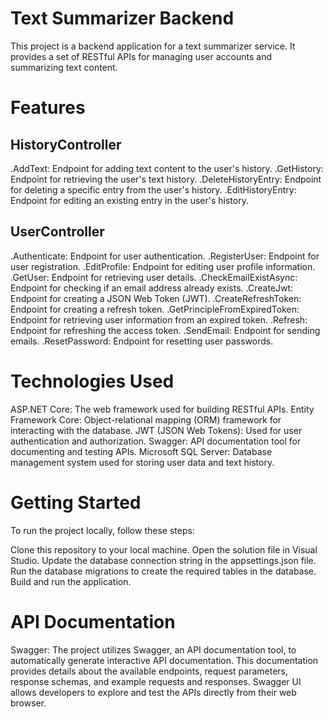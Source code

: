 # Text Summarizer Backend
This project is a backend application for a text summarizer service. It provides a set of RESTful APIs for managing user accounts and summarizing text content.

# Features
## HistoryController
.AddText: Endpoint for adding text content to the user's history.
.GetHistory: Endpoint for retrieving the user's text history.
.DeleteHistoryEntry: Endpoint for deleting a specific entry from the user's history.
.EditHistoryEntry: Endpoint for editing an existing entry in the user's history.
## UserController
.Authenticate: Endpoint for user authentication.
.RegisterUser: Endpoint for user registration.
.EditProfile: Endpoint for editing user profile information.
.GetUser: Endpoint for retrieving user details.
.CheckEmailExistAsync: Endpoint for checking if an email address already exists.
.CreateJwt: Endpoint for creating a JSON Web Token (JWT).
.CreateRefreshToken: Endpoint for creating a refresh token.
.GetPrincipleFromExpiredToken: Endpoint for retrieving user information from an expired token.
.Refresh: Endpoint for refreshing the access token.
.SendEmail: Endpoint for sending emails.
.ResetPassword: Endpoint for resetting user passwords.
# Technologies Used
ASP.NET Core: The web framework used for building RESTful APIs.
Entity Framework Core: Object-relational mapping (ORM) framework for interacting with the database.
JWT (JSON Web Tokens): Used for user authentication and authorization.
Swagger: API documentation tool for documenting and testing APIs.
Microsoft SQL Server: Database management system used for storing user data and text history.
# Getting Started
To run the project locally, follow these steps:

Clone this repository to your local machine.
Open the solution file in Visual Studio.
Update the database connection string in the appsettings.json file.
Run the database migrations to create the required tables in the database.
Build and run the application.
# API Documentation
Swagger: The project utilizes Swagger, an API documentation tool, to automatically generate interactive API documentation. This documentation provides details about the available endpoints, request parameters, response schemas, and example requests and responses. Swagger UI allows developers to explore and test the APIs directly from their web browser.
